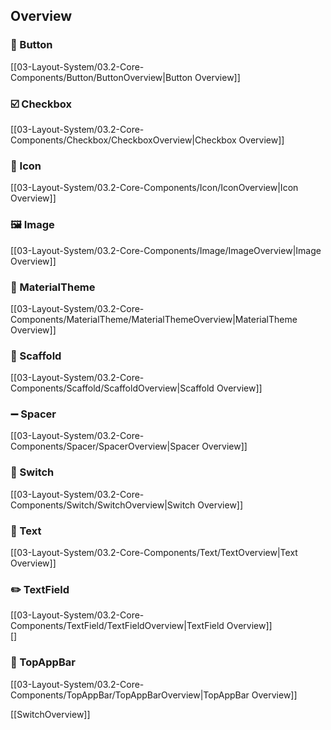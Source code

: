 ## Overview

### 🔘 Button  
[[03-Layout-System/03.2-Core-Components/Button/ButtonOverview|Button Overview]]  


### ☑️ Checkbox  
[[03-Layout-System/03.2-Core-Components/Checkbox/CheckboxOverview|Checkbox Overview]]  


### 🎨 Icon  
[[03-Layout-System/03.2-Core-Components/Icon/IconOverview|Icon Overview]]  

### 🖼️ Image  
[[03-Layout-System/03.2-Core-Components/Image/ImageOverview|Image Overview]]  
 

### 🎨 MaterialTheme  
[[03-Layout-System/03.2-Core-Components/MaterialTheme/MaterialThemeOverview|MaterialTheme Overview]]  


### 🧩 Scaffold  
[[03-Layout-System/03.2-Core-Components/Scaffold/ScaffoldOverview|Scaffold Overview]]  


### ➖ Spacer  
[[03-Layout-System/03.2-Core-Components/Spacer/SpacerOverview|Spacer Overview]]

### 🔄 Switch  
[[03-Layout-System/03.2-Core-Components/Switch/SwitchOverview|Switch Overview]]  


### 📝 Text  
[[03-Layout-System/03.2-Core-Components/Text/TextOverview|Text Overview]]  

### ✏️ TextField  
[[03-Layout-System/03.2-Core-Components/TextField/TextFieldOverview|TextField Overview]]  
[]

### 📏 TopAppBar  
[[03-Layout-System/03.2-Core-Components/TopAppBar/TopAppBarOverview|TopAppBar Overview]]  


[[SwitchOverview]]
